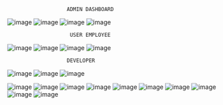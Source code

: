                        ADMIN DASHBOARD
![image](https://github.com/user-attachments/assets/8958d920-bc4b-43f0-b61d-8470c9323659)
![image](https://github.com/user-attachments/assets/8e561f8a-3c1e-47f0-9fb4-375daa458729)
![image](https://github.com/user-attachments/assets/55ac37fd-2cb2-4ed5-b1ee-19b23656aea9)
![image](https://github.com/user-attachments/assets/a16026f6-a572-43e5-8bf0-84c46834ba68)

                        USER EMPLOYEE
 
![image](https://github.com/user-attachments/assets/32409ae7-b4be-4427-a211-8994ae5c8ad4)
![image](https://github.com/user-attachments/assets/0b3ba3ac-9618-4d24-b860-e9f799be51c6)
![image](https://github.com/user-attachments/assets/c7cb8bdb-dc21-46d0-a420-17c2e49157a4)
![image](https://github.com/user-attachments/assets/f2869acb-2950-4a8c-8d0d-8bc63c5456b4)

                       DEVELOPER

![image](https://github.com/user-attachments/assets/2a41fbd7-bf93-444e-9a81-3943f394a458)
![image](https://github.com/user-attachments/assets/525ef122-5d7d-4f26-901a-b97abc7ccca6)
![image](https://github.com/user-attachments/assets/a6826d55-646c-4729-b5a0-4b437dfe6022)

![image](https://github.com/user-attachments/assets/bb453290-cb07-4d75-95ba-2ab788d115b0)
![image](https://github.com/user-attachments/assets/5c2154cb-17c3-49ef-961b-b9dbbf50e738)
![image](https://github.com/user-attachments/assets/802cf299-60b3-4189-aea4-4c470dc151fa)
![image](https://github.com/user-attachments/assets/807e3000-75b2-4712-b03a-71026791bc34)
![image](https://github.com/user-attachments/assets/4b87892b-cdd8-4f7a-a628-bb92031e66d3)
![image](https://github.com/user-attachments/assets/14ea187c-a169-46f3-894e-36f65c34f86a)
![image](https://github.com/user-attachments/assets/f544427c-c07e-4720-b0e7-ad679bb8cbbe)
![image](https://github.com/user-attachments/assets/e58d7aa3-c4ba-418d-8999-bcebf68a4ebf)
![image](https://github.com/user-attachments/assets/47b6aa34-1db2-4e25-9f82-d42d21fb85c4)
![image](https://github.com/user-attachments/assets/ecaf23d2-75dc-4170-88d3-5fe49e629a3f)











